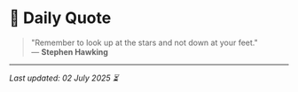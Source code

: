 # 📜 Daily Quote

> "Remember to look up at the stars and not down at your feet."  
> — **Stephen Hawking**

---

_Last updated: 02 July 2025 ⏳_
